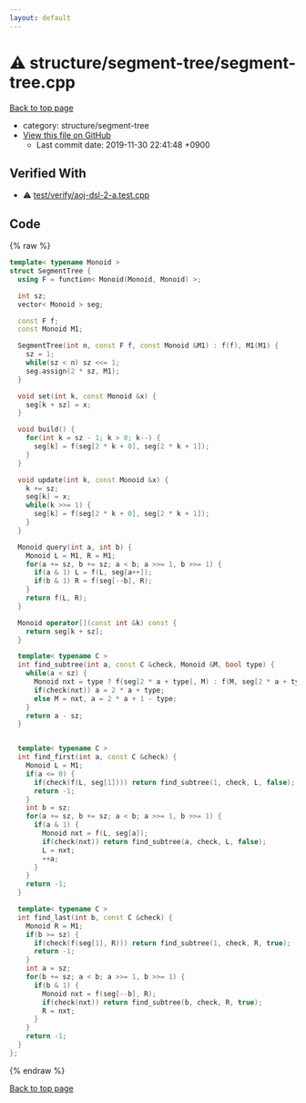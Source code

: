 ```yaml
---
layout: default
---
```


<!-- mathjax config similar to math.stackexchange -->
<script type="text/javascript" async
  src="https://cdnjs.cloudflare.com/ajax/libs/mathjax/2.7.5/MathJax.js?config=TeX-MML-AM_CHTML">
</script>
<script type="text/x-mathjax-config">
  MathJax.Hub.Config({
    TeX: { equationNumbers: { autoNumber: "AMS" }},
    tex2jax: {
      inlineMath: [ ['$','$'] ],
      processEscapes: true
    },
    "HTML-CSS": { matchFontHeight: false },
    displayAlign: "left",
    displayIndent: "2em"
  });
</script>

<script type="text/javascript" src="https://cdnjs.cloudflare.com/ajax/libs/jquery/3.4.1/jquery.min.js"></script>
<script src="https://cdn.jsdelivr.net/npm/jquery-balloon-js@1.1.2/jquery.balloon.min.js" integrity="sha256-ZEYs9VrgAeNuPvs15E39OsyOJaIkXEEt10fzxJ20+2I=" crossorigin="anonymous"></script>
<script type="text/javascript" src="../../../assets/js/copy-button.js"></script>
<link rel="stylesheet" href="../../../assets/css/copy-button.css" />


# :warning: structure/segment-tree/segment-tree.cpp
<a href="../../../index.html">Back to top page</a>

* category: structure/segment-tree
* <a href="{{ site.github.repository_url }}/blob/master/structure/segment-tree/segment-tree.cpp">View this file on GitHub</a>
    - Last commit date: 2019-11-30 22:41:48 +0900




## Verified With
* :warning: <a href="../../../verify/test/verify/aoj-dsl-2-a.test.cpp.html">test/verify/aoj-dsl-2-a.test.cpp</a>


## Code
{% raw %}
```cpp
template< typename Monoid >
struct SegmentTree {
  using F = function< Monoid(Monoid, Monoid) >;

  int sz;
  vector< Monoid > seg;

  const F f;
  const Monoid M1;

  SegmentTree(int n, const F f, const Monoid &M1) : f(f), M1(M1) {
    sz = 1;
    while(sz < n) sz <<= 1;
    seg.assign(2 * sz, M1);
  }

  void set(int k, const Monoid &x) {
    seg[k + sz] = x;
  }

  void build() {
    for(int k = sz - 1; k > 0; k--) {
      seg[k] = f(seg[2 * k + 0], seg[2 * k + 1]);
    }
  }

  void update(int k, const Monoid &x) {
    k += sz;
    seg[k] = x;
    while(k >>= 1) {
      seg[k] = f(seg[2 * k + 0], seg[2 * k + 1]);
    }
  }

  Monoid query(int a, int b) {
    Monoid L = M1, R = M1;
    for(a += sz, b += sz; a < b; a >>= 1, b >>= 1) {
      if(a & 1) L = f(L, seg[a++]);
      if(b & 1) R = f(seg[--b], R);
    }
    return f(L, R);
  }

  Monoid operator[](const int &k) const {
    return seg[k + sz];
  }

  template< typename C >
  int find_subtree(int a, const C &check, Monoid &M, bool type) {
    while(a < sz) {
      Monoid nxt = type ? f(seg[2 * a + type], M) : f(M, seg[2 * a + type]);
      if(check(nxt)) a = 2 * a + type;
      else M = nxt, a = 2 * a + 1 - type;
    }
    return a - sz;
  }


  template< typename C >
  int find_first(int a, const C &check) {
    Monoid L = M1;
    if(a <= 0) {
      if(check(f(L, seg[1]))) return find_subtree(1, check, L, false);
      return -1;
    }
    int b = sz;
    for(a += sz, b += sz; a < b; a >>= 1, b >>= 1) {
      if(a & 1) {
        Monoid nxt = f(L, seg[a]);
        if(check(nxt)) return find_subtree(a, check, L, false);
        L = nxt;
        ++a;
      }
    }
    return -1;
  }

  template< typename C >
  int find_last(int b, const C &check) {
    Monoid R = M1;
    if(b >= sz) {
      if(check(f(seg[1], R))) return find_subtree(1, check, R, true);
      return -1;
    }
    int a = sz;
    for(b += sz; a < b; a >>= 1, b >>= 1) {
      if(b & 1) {
        Monoid nxt = f(seg[--b], R);
        if(check(nxt)) return find_subtree(b, check, R, true);
        R = nxt;
      }
    }
    return -1;
  }
};


```
{% endraw %}

<a href="../../../index.html">Back to top page</a>

